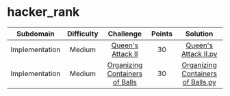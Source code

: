 # hacker_rank

| Subdomain | Difficulty | Challenge | Points | Solution |
|:---------:|:----------:|:---------:|:---------:|:--------:|
|Implementation|Medium|[Queen's Attack II](https://www.hackerrank.com/challenges/queens-attack-2/problem)|30|[Queen's Attack II.py](https://github.com/mmiikeke/hacker_rank/blob/main/python/Queen's%20Attack%20II.py)|
|Implementation|Medium|[Organizing Containers of Balls](https://www.hackerrank.com/challenges/organizing-containers-of-balls/problem)|30|[Organizing Containers of Balls.py](https://github.com/mmiikeke/hacker_rank/blob/main/python/Organizing%20Containers%20of%20Balls.py)|